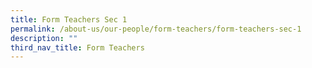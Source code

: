 ```yaml
---
title: Form Teachers Sec 1
permalink: /about-us/our-people/form-teachers/form-teachers-sec-1
description: ""
third_nav_title: Form Teachers
---
```

